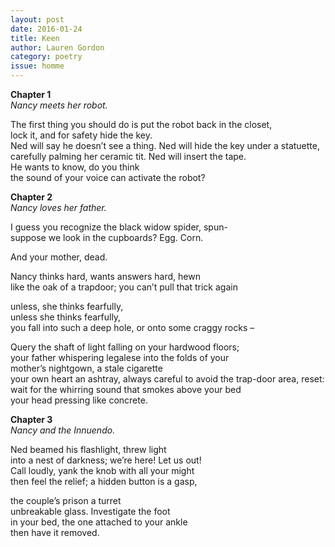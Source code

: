 ```yaml
---
layout: post 
date: 2016-01-24
title: Keen
author: Lauren Gordon
category: poetry
issue: homme
---
```

**Chapter 1**  
_Nancy meets her robot._  

The first thing you should do is put the robot back in the closet,  
lock it, and for safety hide the key.  
Ned will say he doesn’t see a thing. Ned will hide the key under a statuette, carefully palming her ceramic tit. Ned will insert the tape.  
He wants to know, do you think  
the sound of your voice can activate the robot?  

**Chapter 2**  
_Nancy loves her father._  

I guess you recognize the black widow spider, spun-  
suppose we look in the cupboards? Egg. Corn.  

And your mother, dead.  

Nancy thinks hard, wants answers hard, hewn  
like the oak of a trapdoor; you can’t pull that trick again  

unless, she thinks fearfully,  
unless she thinks fearfully,  
you fall into such a deep hole, or onto some craggy rocks –  

Query the shaft of light falling on your hardwood floors;  
your father whispering legalese into the folds of your  
mother’s nightgown, a stale cigarette  
your own heart an ashtray, always careful to avoid the trap-door area, reset:  
wait for the whirring sound that smokes above your bed  
your head pressing like concrete.  

**Chapter 3**  
_Nancy and the Innuendo._  

Ned beamed his flashlight, threw light  
into a nest of darkness; we’re here! Let us out!  
Call loudly, yank the knob with all your might  
then feel the relief; a hidden button is a gasp,  

the couple’s prison a turret  
unbreakable glass. Investigate the foot  
in your bed, the one attached to your ankle  
then have it removed.  